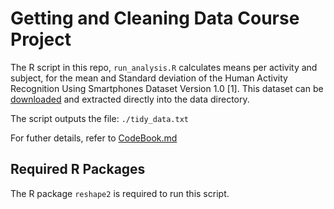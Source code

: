 # Getting and Cleaning Data Course Project

The R script in this repo, `run_analysis.R` calculates means per activity and subject, for the mean and Standard deviation of the Human Activity Recognition Using Smartphones Dataset Version 1.0 [1]. This dataset can be [downloaded](https://d396qusza40orc.cloudfront.net/getdata%2Fprojectfiles%2FUCI%20HAR%20Dataset.zip) and extracted directly into the data directory.


The script outputs the file: `./tidy_data.txt`

For futher details, refer to [CodeBook.md](CodeBook.md)


## Required R Packages

The R package `reshape2` is required to run this script.